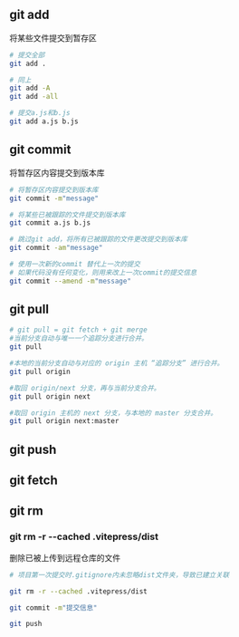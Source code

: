 ## git add

将某些文件提交到暂存区

```sh
# 提交全部
git add .

# 同上
git add -A
git add -all

# 提交a.js和b.js
git add a.js b.js

```

## git commit

将暂存区内容提交到版本库

```sh
# 将暂存区内容提交到版本库
git commit -m"message"

# 将某些已被跟踪的文件提交到版本库
git commit a.js b.js

# 跳过git add，将所有已被跟踪的文件更改提交到版本库
git commit -am"message"

# 使用一次新的commit 替代上一次的提交
# 如果代码没有任何变化，则用来改上一次commit的提交信息
git commit --amend -m"message"
```

## git pull

```sh
# git pull = git fetch + git merge
#当前分支自动与唯一一个追踪分支进行合并。
git pull

#本地的当前分支自动与对应的 origin 主机 “追踪分支” 进行合并。
git pull origin

#取回 origin/next 分支，再与当前分支合并。
git pull origin next

#取回 origin 主机的 next 分支，与本地的 master 分支合并。
git pull origin next:master

```

## git push

## git fetch

## git rm

### git rm -r --cached .vitepress/dist

删除已被上传到远程仓库的文件

```sh
# 项目第一次提交时.gitignore内未忽略dist文件夹，导致已建立关联

git rm -r --cached .vitepress/dist

git commit -m"提交信息"

git push

```
